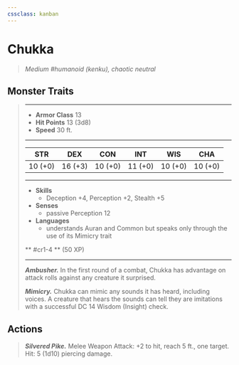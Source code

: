 ```yaml
---
cssclass: kanban
---
```


# Chukka
>*Medium #humanoid (kenku), chaotic neutral*
## Monster Traits
>___
>- **Armor Class** 13
>- **Hit Points** 13 (3d8)
>- **Speed** 30 ft.
>___
>|STR|DEX|CON|INT|WIS|CHA|
>|:---:|:---:|:---:|:---:|:---:|:---:|
>|10 (+0)|16 (+3)|10 (+0)|11 (+0)|10 (+0)|10 (+0)|
>___
>- **Skills**
>	 - Deception +4, Perception +2, Stealth +5
>- **Senses**
>	 - passive Perception 12
>- **Languages**
>	 - understands Auran and Common but speaks only through the use of its Mimicry trait
>
> ** #cr1-4 ** (50 XP)
>___
>***Ambusher.*** In the first round of a combat, Chukka has advantage on attack rolls against any creature it surprised.  
>
>***Mimicry.*** Chukka can mimic any sounds it has heard, including voices. A creature that hears the sounds can tell they are imitations with a successful DC 14 Wisdom (Insight) check.  
>
## Actions
>***Silvered Pike.*** Melee Weapon Attack: +2 to hit, reach 5 ft., one target. Hit: 5 (1d10) piercing damage.